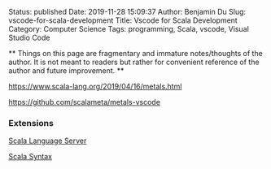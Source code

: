 Status: published
Date: 2019-11-28 15:09:37
Author: Benjamin Du
Slug: vscode-for-scala-development
Title: Vscode for Scala Development
Category: Computer Science
Tags: programming, Scala, vscode, Visual Studio Code

**
Things on this page are fragmentary and immature notes/thoughts of the author.
It is not meant to readers but rather for convenient reference of the author and future improvement.
**

https://www.scala-lang.org/2019/04/16/metals.html

https://github.com/scalameta/metals-vscode

### Extensions

[Scala Language Server](https://marketplace.visualstudio.com/items?itemName=dragos.scala-lsp)

[Scala Syntax](https://marketplace.visualstudio.com/items?itemName=scala-lang.scala)


